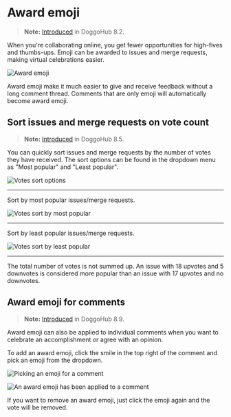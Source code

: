 # Award emoji

>**Note:**
[Introduced][1825] in DoggoHub 8.2.

When you're collaborating online, you get fewer opportunities for high-fives
and thumbs-ups. Emoji can be awarded to issues and merge requests, making
virtual celebrations easier.

![Award emoji](img/award_emoji_select.png)

Award emoji make it much easier to give and receive feedback without a long
comment thread. Comments that are only emoji will automatically become
award emoji.

## Sort issues and merge requests on vote count

>**Note:**
[Introduced][2871] in DoggoHub 8.5.

You can quickly sort issues and merge requests by the number of votes they
have received. The sort options can be found in the dropdown menu as "Most
popular" and "Least popular".

![Votes sort options](img/award_emoji_votes_sort_options.png)

---

Sort by most popular issues/merge requests.

![Votes sort by most popular](img/award_emoji_votes_most_popular.png)

---

Sort by least popular issues/merge requests.

![Votes sort by least popular](img/award_emoji_votes_least_popular.png)

---

The total number of votes is not summed up. An issue with 18 upvotes and 5
downvotes is considered more popular than an issue with 17 upvotes and no
downvotes.

## Award emoji for comments

>**Note:**
[Introduced][4291] in DoggoHub 8.9.

Award emoji can also be applied to individual comments when you want to
celebrate an accomplishment or agree with an opinion.

To add an award emoji, click the smile in the top right of the comment and pick
an emoji from the dropdown.

![Picking an emoji for a comment](img/award_emoji_comment_picker.png)

![An award emoji has been applied to a comment](img/award_emoji_comment_awarded.png)

If you want to remove an award emoji, just click the emoji again and the vote
will be removed.

[2871]: https://doggohub.com/doggohub-org/doggohub-ce/merge_requests/2781
[1825]: https://doggohub.com/doggohub-org/doggohub-ce/merge_requests/1825
[4291]: https://doggohub.com/doggohub-org/doggohub-ce/merge_requests/4291
